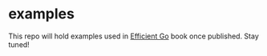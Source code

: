 # examples

This repo will hold examples used in [Efficient Go](https://www.oreilly.com/library/view/efficient-go/9781098105709/) book once published. Stay tuned! 

> <work in progress>
